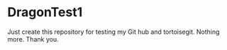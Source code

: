 DragonTest1
===========

Just create this repository for testing my Git hub and tortoisegit. Nothing more. Thank you.
